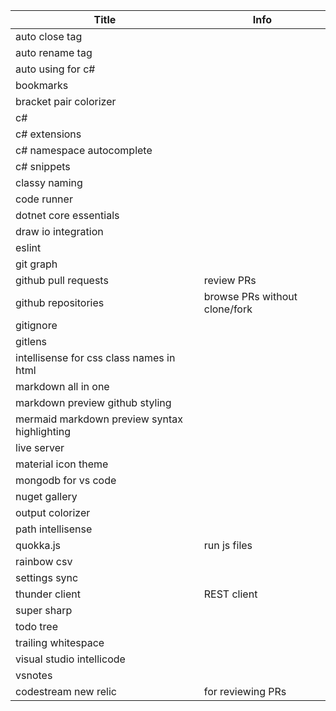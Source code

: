 | Title                                        | Info                          |
| -------------------------------------------- | ----------------------------- |
| auto close tag                               |                               |
| auto rename tag                              |                               |
| auto using for c#                            |                               |
| bookmarks                                    |                               |
| bracket pair colorizer                       |                               |
| c#                                           |                               |
| c# extensions                                |                               |
| c# namespace autocomplete                    |                               |
| c# snippets                                  |                               |
| classy naming                                |                               |
| code runner                                  |                               |
| dotnet core essentials                       |                               |
| draw io integration                          |                               |
| eslint                                       |                               |
| git graph                                    |                               |
| github pull requests                         | review PRs                    |
| github repositories                          | browse PRs without clone/fork |
| gitignore                                    |                               |
| gitlens                                      |                               |
| intellisense for css class names in html     |                               |
| markdown all in one                          |                               |
| markdown preview github styling              |                               |
| mermaid markdown preview syntax highlighting |                               |
| live server                                  |                               |
| material icon theme                          |                               |
| mongodb for vs code                          |                               |
| nuget gallery                                |                               |
| output colorizer                             |                               |
| path intellisense                            |                               |
| quokka.js                                    | run js files                  |
| rainbow csv                                  |                               |
| settings sync                                |                               |
| thunder client                               | REST client                   |
| super sharp                                  |                               |
| todo tree                                    |                               |
| trailing whitespace                          |                               |
| visual studio intellicode                    |                               |
| vsnotes                                      |                               |
| codestream new relic                         | for reviewing PRs             |



